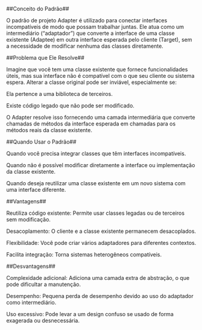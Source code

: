##Conceito do Padrão##

O padrão de projeto Adapter é utilizado para conectar interfaces incompatíveis de modo que possam trabalhar juntas. Ele atua como um intermediário (“adaptador”) que converte a interface de uma classe existente (Adaptee) em outra interface esperada pelo cliente (Target), sem a necessidade de modificar nenhuma das classes diretamente.


##Problema que Ele Resolve##

Imagine que você tem uma classe existente que fornece funcionalidades úteis, mas sua interface não é compatível com o que seu cliente ou sistema espera. Alterar a classe original pode ser inviável, especialmente se:

Ela pertence a uma biblioteca de terceiros.

Existe código legado que não pode ser modificado.

O Adapter resolve isso fornecendo uma camada intermediária que converte chamadas de métodos da interface esperada em chamadas para os métodos reais da classe existente.

##Quando Usar o Padrão##

Quando você precisa integrar classes que têm interfaces incompatíveis.

Quando não é possível modificar diretamente a interface ou implementação da classe existente.

Quando deseja reutilizar uma classe existente em um novo sistema com uma interface diferente.

##Vantagens##

Reutiliza código existente: Permite usar classes legadas ou de terceiros sem modificação.

Desacoplamento: O cliente e a classe existente permanecem desacoplados.

Flexibilidade: Você pode criar vários adaptadores para diferentes contextos.

Facilita integração: Torna sistemas heterogêneos compatíveis.

##Desvantagens##

Complexidade adicional: Adiciona uma camada extra de abstração, o que pode dificultar a manutenção.

Desempenho: Pequena perda de desempenho devido ao uso do adaptador como intermediário.

Uso excessivo: Pode levar a um design confuso se usado de forma exagerada ou desnecessária.
